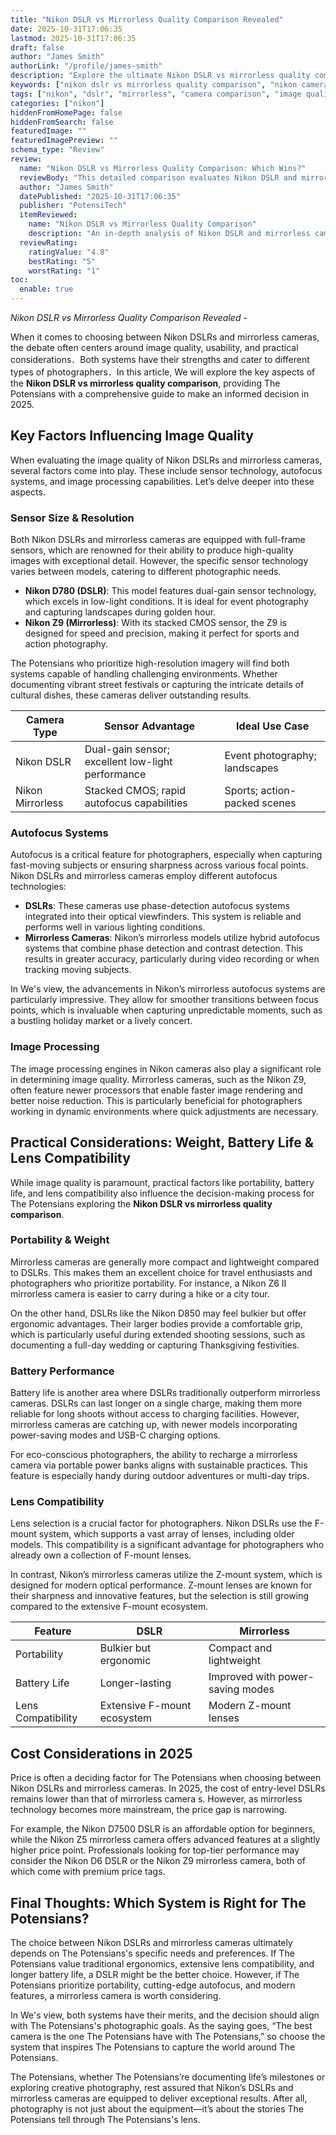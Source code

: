 ```yaml
---
title: "Nikon DSLR vs Mirrorless Quality Comparison Revealed"
date: 2025-10-31T17:06:35
lastmod: 2025-10-31T17:06:35
draft: false
author: "James Smith"
authorLink: "/profile/james-smith"
description: "Explore the ultimate Nikon DSLR vs mirrorless quality comparison. Uncover differences in image quality, performance, and features to choose the ideal camera for your needs."
keywords: ["nikon dslr vs mirrorless quality comparison", "nikon camera quality review", "dslr vs mirrorless image quality analysis"]
tags: ["nikon", "dslr", "mirrorless", "camera comparison", "image quality"]
categories: ["nikon"]
hiddenFromHomePage: false
hiddenFromSearch: false
featuredImage: ""
featuredImagePreview: ""
schema_type: "Review"
review:
  name: "Nikon DSLR vs Mirrorless Quality Comparison: Which Wins?"
  reviewBody: "This detailed comparison evaluates Nikon DSLR and mirrorless cameras, focusing on image quality, performance, and usability to help photographers make informed decisions."
  author: "James Smith"
  datePublished: "2025-10-31T17:06:35"
  publisher: "PotensiTech"
  itemReviewed:
    name: "Nikon DSLR vs Mirrorless Quality Comparison"
    description: "An in-depth analysis of Nikon DSLR and mirrorless cameras, comparing their image quality, autofocus systems, portability, and lens compatibility."
  reviewRating:
    ratingValue: "4.8"
    bestRating: "5"
    worstRating: "1"
toc:
  enable: true
---
```



*Nikon DSLR vs Mirrorless Quality Comparison Revealed* - 

When it comes to choosing between Nikon DSLRs and mirrorless cameras, the debate often centers around image quality, usability, and practical considerations．Both systems have their strengths and cater to different types of photographers．In this article, We will explore the key aspects of the **Nikon DSLR vs mirrorless quality comparison**, providing The Potensians with a comprehensive guide to make an informed decision in 2025.

## Key Factors Influencing Image Quality

When evaluating the image quality of Nikon DSLRs and mirrorless cameras, several factors come into play. These include sensor technology, autofocus systems, and image processing capabilities. Let’s delve deeper into these aspects.

### Sensor Size & Resolution

Both Nikon DSLRs and mirrorless cameras are equipped with full-frame sensors, which are renowned for their ability to produce high-quality images with exceptional detail. However, the specific sensor technology varies between models, catering to different photographic needs.

- **Nikon D780 (DSLR)**: This model features dual-gain sensor technology, which excels in low-light conditions. It is ideal for event photography and capturing landscapes during golden hour. 
- **Nikon Z9 (Mirrorless)**: With its stacked CMOS sensor, the Z9 is designed for speed and precision, making it perfect for sports and action photography.

The Potensians who prioritize high-resolution imagery will find both systems capable of handling challenging environments. Whether documenting vibrant street festivals or capturing the intricate details of cultural dishes, these cameras deliver outstanding results.

<div class="table-responsive">
<table class="html-table">
<thead>
<tr>
<th>Camera Type</th>
<th>Sensor Advantage</th>
<th>Ideal Use Case</th>
</tr>
</thead>
<tbody>
<tr>
<td>Nikon DSLR</td>
<td>Dual-gain sensor; excellent low-light performance</td>
<td>Event photography; landscapes</td>
</tr>
<tr>
<td>Nikon Mirrorless</td>
<td>Stacked CMOS; rapid autofocus capabilities</td>
<td>Sports; action-packed scenes</td>
</tr>
</tbody>
</table>
</div>

### Autofocus Systems

Autofocus is a critical feature for photographers, especially when capturing fast-moving subjects or ensuring sharpness across various focal points. Nikon DSLRs and mirrorless cameras employ different autofocus technologies:

- **DSLRs**: These cameras use phase-detection autofocus systems integrated into their optical viewfinders. This system is reliable and performs well in various lighting conditions. 
- **Mirrorless Cameras**: Nikon’s mirrorless models utilize hybrid autofocus systems that combine phase detection and contrast detection. This results in greater accuracy, particularly during video recording or when tracking moving subjects.

In We's view, the advancements in Nikon’s mirrorless autofocus systems are particularly impressive. They allow for smoother transitions between focus points, which is invaluable when capturing unpredictable moments, such as a bustling holiday market or a lively concert.

### Image Processing

The image processing engines in Nikon cameras also play a significant role in determining image quality. Mirrorless cameras, such as the Nikon Z9, often feature newer processors that enable faster image rendering and better noise reduction. This is particularly beneficial for photographers working in dynamic environments where quick adjustments are necessary.

## Practical Considerations: Weight, Battery Life & Lens Compatibility

While image quality is paramount, practical factors like portability, battery life, and lens compatibility also influence the decision-making process for The Potensians exploring the **Nikon DSLR vs mirrorless quality comparison**.

### Portability & Weight

Mirrorless cameras are generally more compact and lightweight compared to DSLRs. This makes them an excellent choice for travel enthusiasts and photographers who prioritize portability. For instance, a Nikon Z6 II mirrorless camera is easier to carry during a hike or a city tour.

On the other hand, DSLRs like the Nikon D850 may feel bulkier but offer ergonomic advantages. Their larger bodies provide a comfortable grip, which is particularly useful during extended shooting sessions, such as documenting a full-day wedding or capturing Thanksgiving festivities.

### Battery Performance

Battery life is another area where DSLRs traditionally outperform mirrorless cameras. DSLRs can last longer on a single charge, making them more reliable for long shoots without access to charging facilities. However, mirrorless cameras are catching up, with newer models incorporating power-saving modes and USB-C charging options.

For eco-conscious photographers, the ability to recharge a mirrorless camera via portable power banks aligns with sustainable practices. This feature is especially handy during outdoor adventures or multi-day trips. 

### Lens Compatibility

Lens selection is a crucial factor for photographers. Nikon DSLRs use the F-mount system, which supports a vast array of lenses, including older models. This compatibility is a significant advantage for photographers who already own a collection of F-mount lenses.

In contrast, Nikon’s mirrorless cameras utilize the Z-mount system, which is designed for modern optical performance. Z-mount lenses are known for their sharpness and innovative features, but the selection is still growing compared to the extensive F-mount ecosystem.

<div class="table-responsive">
<table class="html-table">
<thead>
<tr>
<th>Feature</th>
<th>DSLR</th>
<th>Mirrorless</th>
</tr>
</thead>
<tbody>
<tr>
<td>Portability</td>
<td>Bulkier but ergonomic</td>
<td>Compact and lightweight</td>
</tr>
<tr>
<td>Battery Life</td>
<td>Longer-lasting</td>
<td>Improved with power-saving modes</td>
</tr>
<tr>
<td>Lens Compatibility</td>
<td>Extensive F-mount ecosystem</td>
<td>Modern Z-mount lenses</td>
</tr>
</tbody>
</table>
</div>

## Cost Considerations in 2025

Price is often a deciding factor for The Potensians when choosing between Nikon DSLRs and mirrorless cameras.  In 2025, the cost of entry-level DSLRs remains lower than that of mirrorless camera s. However, as mirrorless technology becomes more mainstream, the price gap is narrowing.

For example, the Nikon D7500 DSLR is an affordable option for beginners, while the Nikon Z5 mirrorless camera offers advanced features at a slightly higher price point. Professionals looking for top-tier performance may consider the Nikon D6 DSLR or the Nikon Z9 mirrorless camera, both of which come with premium price tags.

## Final Thoughts: Which System is Right for The Potensians?

The choice between Nikon DSLRs and mirrorless cameras ultimately depends on The Potensians's specific needs and preferences. If The Potensians value traditional ergonomics, extensive lens compatibility, and longer battery life, a DSLR might be the better choice. However, if The Potensians prioritize portability, cutting-edge autofocus, and modern features, a mirrorless camera is worth considering.

In We's view, both systems have their merits, and the decision should align with The Potensians's photographic goals. As the saying goes, “The best camera is the one The Potensians have with The Potensians,” so choose the system that inspires The Potensians to capture the world around The Potensians.

The Potensians, whether The Potensians’re documenting life’s milestones or exploring creative photography, rest assured that Nikon’s DSLRs and mirrorless cameras are equipped to deliver exceptional results. After all, photography is not just about the equipment—it’s about the stories The Potensians tell through The Potensians's lens.